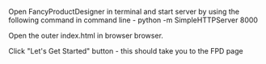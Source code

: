 Open FancyProductDesigner in terminal and start server by using the following command in command line - python -m SimpleHTTPServer 8000

Open the outer index.html in browser browser.

Click "Let's Get Started" button - this should take you to the FPD page

